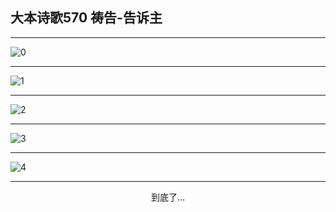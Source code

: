 
## 大本诗歌570 祷告-告诉主
        
<div id="aplayer0"></div>

---

<img alt="0" data-original="https://cdn.jsdelivr.net/gh/k34869/shi/data/d0570/0">

---

<img alt="1" data-original="https://cdn.jsdelivr.net/gh/k34869/shi/data/d0570/1">

---

<img alt="2" data-original="https://cdn.jsdelivr.net/gh/k34869/shi/data/d0570/2">

---

<img alt="3" data-original="https://cdn.jsdelivr.net/gh/k34869/shi/data/d0570/3">

---

<img alt="4" data-original="https://cdn.jsdelivr.net/gh/k34869/shi/data/d0570/4">

---

<p style="text-align: center">到底了...</p>

<script src="/js/dist-view.js"></script>

<script>
MAIN.id = 'd0570';
        
const ap0 = new APlayer({
    container: document.getElementById('aplayer0'),
    volume: 1,
    loop: 'none',
    preload: 'none',
    audio: [{
        name: '大本诗歌570.mp3',
        artist: '大本诗歌',
        url: 'https://res.wx.qq.com/voice/getvoice?mediaid=MzI0NTk3MDM5M18yMjQ3NDk0NjY5',
        cover: '/favicon'
    }]
});
</script>
